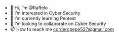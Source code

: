 - 👋 Hi, I’m @Raffelo
- 👀 I’m interested in Cyber Security
- 🌱 I’m currently learning Pentest 
- 💞️ I’m looking to collaborate on Cyber Security
- 📫 How to reach me corderopepe537@gmail.com 

<!---
Raffelo/Raffelo is a ✨ special ✨ repository because its `README.md` (this file) appears on your GitHub profile.
You can click the Preview link to take a look at your changes.
--->
